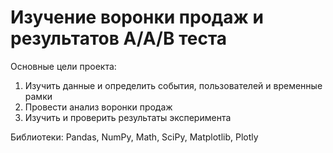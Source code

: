 # Изучение воронки продаж и результатов А/А/В теста

Основные цели проекта:

1. Изучить данные и определить события, пользователей и временные рамки
2. Провести анализ воронки продаж
3. Изучить и проверить результаты эксперимента

Библиотеки:
Pandas, NumPy, Math, SciPy, Matplotlib, Plotly
